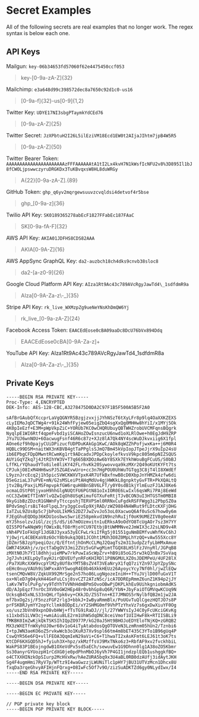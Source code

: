 # Secret Examples

All of the following secrets are real examples that no longer work. The regex syntax is below each one.

## API Keys

Mailgun: `key-06b34653fd57060f62e4475450ccf053`
> key-[0-9a-zA-Z]{32}

Mailchimp: `e3a648d99c398572dec8a7650c92d1c0-us16`
> [0-9a-f]{32}-us[0-9]{1,2}

Twitter Key: `UDYE17NI3sbgPTaymkYdCEd76`
> [0-9a-zA-Z]{25}

Twitter Secret: `JzXPbtuH2I26L5ilEziVM18Ecd1EW0t2AIjaJIhtm7jpB4W5R5`
> [0-9a-zA-Z]{50}

Twitter Bearer Token: `AAAAAAAAAAAAAAAAAAAAAAzFFFAAAAAAtA1tI2Lx4kvH7N1kWsfIcNFU2v8%3D895Il1bJ8fCWOLjpswwczyruDRGKDx3TuKBvqxsW8HL8duWRGy`
> A{22}[0-9a-zA-Z].{89}

GitHub Token: `ghp_q6yv2mqrgewsuuvzcvqldsi4detvof4r5bse`
> ghp_[0-9a-z]{36}

Twilio API Key: `SK0189365278abEcF1827FFabEc187FAaC`
> SK[0-9a-fA-F]{32}

AWS API Key: `AKIA01JDFHS8CDS82AAA`
> AKIA[0-9A-Z]{16}

AWS AppSync GraphQL Key: `da2-auzbch18ch4dks9cnvb38sloc8`
> da2-[a-z0-9]{26}

Google Cloud Platform API Key: `AIza1Rt9Ac43c789AVcRgyJawTd4\_1sdfdmR9a`
> AIza[0-9A-Za-z\\-_]{35}

Stripe API Key: `rk_live_WXMzpZg9ueNeYNsKhDmQW6Yj`
> rk_live_[0-9a-zA-Z]{24}

Facebook Access Token: `EAACEdEose0cBA09aaDc8DcU76bVx894Ddq`
> EAACEdEose0cBA[0-9A-Za-z]+

YouTube API Key: AIza1Rt9Ac43c789AVcRgyJawTd4\_1sdfdmR8a
> AIza[0-9A-Za-z\\-_]{35}

## Private Keys

```shell
-----BEGIN RSA PRIVATE KEY-----
Proc-Type: 4,ENCRYPTED
DEK-Info: AES-128-CBC,A3278475D0DA2C97F1B5F500A5B5F2A0

sAfBrGAubQfXccprLaVgQGNYR5BzgjzvxjjJYhNSzT6tXyLFr8p9lq4OaXXKZEXS
cLyIEMoJqDCTWg4r+91k24WhfFyjew05eigZbQ4sgXxQg0MHHw8hYiI/x1MYj5Ok
4K0pIeEzf+E3M+pWpVkpZiC+YORUb7KC0wCHQRUbuyQBTWHZrobUVCMFqnsBQgrk
NyqlpE1WI6Rtf4qpeFvbd1yiSCAHoZOwIsnzucU6nwd1oXLRlOwe+h0EgJdH9ZRP
JYu7UJ6wnNOU+6OacwugFsnf46R6c87z+XJz8lA7Qk4NY4scWuDJkvxiig6X1fpl
AOne6zf9h0pajyCUiDPizucfUDPDuKAkGp1KwC/AOk8qWZZhPofjwxKa++j6M0R4
HQBLc99DSM+naitWX3nKBVB4gtTaPPglsSJmQ7Bm45kVpIopJTpeJjrX9uIp24sU
ib6EPbgCFDpDMwntRCwmKg1rt9ADcadvJPDpCkoylefkvsV9kpc805m6pNIZSQUS
AUYiGqYZkq7j4JtRIhYW3V+T7q665BXDOzAw6bY8SXk7EYkhWouBgFCuUS/S0bBJ
LffKLrYQhaudYTo8ile8liKY42FLrhvKk20Sywovvqa9kzMXr2Q49oKUtKYFt7ts
CPJukjO8IxM4HH6wsPJ5ZGAEvwUro+cc3n7HgPOU0UhWuTGTqg3C8jT4lI8XWdEf
L9yznJrcEcq2j1h5picSVWCKWXVTpxK4R7UfkBxfnwB8cD0XbpJnYHMZk4zfw6di
D5eGziaL37uPVE+mN/G2sMSLeiPtAHqMdUv4gjHWKkL8gnpktyGvFTR+PkXQALtQ
jtv2Bq/PaxjLMSFmpvpkfGW6rquH8BnSBV6LFT/y0Y0sdB1kjYlmEuzFJ1AJ8Ke6
ocmaLOStP0tjyxoH9hhGlgNUQtFU6PGtN81oIxIOR0E6LwIxl6qsWRi7PAj8EeWd
nCC3ZwbWIfTInNYlvQZwIqOh8USqKimufGTXuFeRtjTJvBCON3uI3HTGSTm0MBI8
9kyGibBzZDzcR1GNWnFyTtccpshjTERVPSml0RRNxCuFgdkRSFFWgg3i2PbpSZ0a
BPdvSmglrsBiT4oFlpqL3ry3ggCovEp9XjRAD/zWZ9884N4WRut9fLDtcKXFjDHG
IaTZuL9ZUs8p5c7jbPoULIkMkS2DZ7JwZvvJo53oL0XacwoQ6Af0uSc67how0y6m
FJEgGhuEQDOp36KDU1osbws5wriE258pmkvd1N9nzhRuIjf0oK9UMEZIV8g0eeAV
mYJ5hsolzvJiGl/zcjS/dS/i67mOUzmvitn1uERksA9oOdYO8TcUgAOr7sz3H7YY
QIS5POfwANqW9jfOWixBLfO8rMjoYCU97EtbjBtUWMMNve2JmWIX3cJ2sLND9v4R
sNh4PVIoFkUqF1JdGBJ3yxa53yECFwLrkiIfRg5j01551guNmBEMfvuWhfKvC6hJ
YjOwjrL4CBEKaV8z6OcY8b9ukq3Q81JCOht1MUh3O8Z0MpLhYzQQ+vAw555Xcc8Y
jDZmr5BJzpYpeqiOzc/Q/EftntjhOnMcCLMqJ2QagTs2m313udpZzfyLbHMxAmue
GWR74SKAhj/v/pctTaDgOV3Jmi2ZVz5vGFwgMimtTGQX8LH5lFzJVnyRl/JGPqB8
zMXtN0Jh7YIl8dhhjuieMPw7rkPuwIaScWpZrv+hB9i85oGJ5rw3kQ3nBx7SvVaq
Jg7JvhiKELpQyTayHJirQDVEUfynRFoKHIRDl1P8NGMULXZ0sJDEMPeU/4UF28lX
/Pa7XURcXXW9vcpYlM2y8Uf8xYMT5BsZV4T3VEaNryX1fqQ7ziYZn97JpYZpySNc
oEHc0nuyVAUh9iSWPxxAhY5wogR4E0b46XkkHEUz26AyoycYcy7Nf0hl/jwZlEQw
tsenCMQvW8V/ZqkUX992MrSge2n57ho86LugNgozeIniH++TYuJVjlD00fuGxV1T
ox+NleD7g04ykH44GeFuLCsj8svCZT2ATzNSc/icA7DDREpRmmZ6unZ1K94p2jJY
laKv7WTolPuFg/vy9TdYhTVVNhHdmBPmSOvoOBwPjDKPLkhEu9UihkgniobmAdKS
dD/AJpEqzf7nrOc3XV0oGW2HEp48r0vbhGp8uQ6R/YbN+JbyFaiOTGMVqwKCUq9N
UcksqB45xNLS33nQHLrTpk6vy+CKkJD/Z5STnn+KI7JMNOS5rNylbfQB2m1jw2JA
mf7bxOg2sj/F5nzzFGF2rlg3+bbkJ+IwByaRmmBlx/PoUGvTuQlCgezHQTJO7s8P
prFSKBRJymYY2opYcllmk8ODpEi/xY2SHMG0mf9VhPTzYhxVz7s6gxDwXiuYF0Og
xo/usz3bVn09xpnD8vbHWj+fTsTG9iRaDJ//jl/27YWWYsIyJ4C0yFcUKciGKvKg
s11xbdS1LVW3cj+wmiAiu8LE2rm1UhWSdqDNC8ceiVmof1UIIHwF8k+RTIISBLi9
fMKBK0ImZwKjkQkTSKSIhIQpZO977P/kG20aJ5Ht9BHOJoEDYEloTNjKQ+zGRQB2
MX3zWXETfnWXyhUJ0wr68v1oG4iTyAtabdosQgOTOVeN3LzmRnm05hUn2/Tznbi6
I+tpJWN3aeKO6oZ5rvkwWcb3o1KuR37Xv9spl66tm4m8bET435C3YTo1B96gUq4P
CswQYR56e6FQ+vllFEOA3QqmIeN29aVi+C6+T1hwaTI2xAsKFmt6LEJ61t3oK7ts
KtCDF6KXGQD5hJ+fyiuh3X+hpz/xkMzffsVJ9MxTNko6z3+RbfAF9xv2fvckhbiL
WakPS83P1BEojngdwB1OXeVdPx5sd5aECh/sewuvEw1G9Dhnn0lg1A38oZO5Kbmr
Ss30anyrGYUozpH1rCdXG0je0pdPhnMbOJ6yVh7P4GI1jndzplEQb1ushggkfBQ+
o4CTXXHINzkOpSIurp2McHVxRw/hAeZURA5bq9x3U4aBL0RB0dzAUfj3idAytJKH
Sg4F4ugmHmi7RyV7p/WTtz9I4waGwzzjLWUNiTlc1pHY7jBU31UTVzMcn1Dhcx8U
fxqDa3rqeGhvyAFIHjnFQrxg+O8IwFc5Of7v9O/zizSuADKTZd6gy0NLydIwx/I4
-----END RSA PRIVATE KEY-----
```

```shell
-----BEGIN DSA PRIVATE KEY-----
```

```shell
-----BEGIN EC PRIVATE KEY-----
```

```shell
// PGP private key block
-----BEGIN PGP PRIVATE KEY BLOCK-----
```